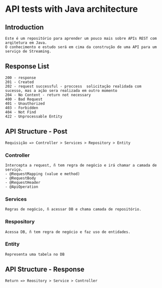 # API tests with Java architecture

## Introduction
    Este é um repositório para aprender um pouco mais sobre APIs REST com arqitetura em Java.
    O conhecimento e estudo será em cima da construção de uma API para um serviço de Streaming.

## Response List
    200 - response
    201 - Created
    202 - request successful - proccess  solicitação realidada com sucesso, mas a ação sera realizada em outro momento 
    204 - No Content - return not necessary
    400 - Bad Request
    401 - Unauthorized
    403 - Forbidden
    404 - Not Find
    422 - Unprocessable Entity

## API Structure - Post
    Requisição => Controller > Services > Repository > Entity

### Controller
    Intercepta a request, ñ tem regra de negócio e irá chamar a camada de serviço.
    - @RequestMapping (value e method)
    - @RequestBody
    - @RequestHeader
    - @ApiOperation

### Services
    Regras de negócio, ñ acessar DB e chama camada de repositório.

### Respository
    Acessa DB, ñ tem regra de negócio e faz uso de entidades.

### Entity
    Representa uma tabela no DB

## API Structure - Response
    Return => Reository > Service > Controller